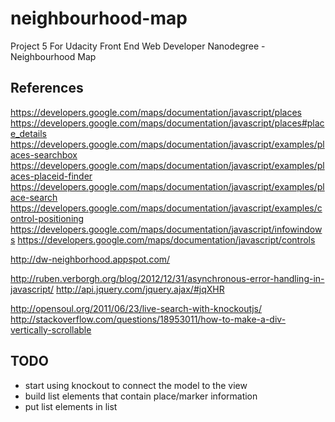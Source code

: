 # neighbourhood-map
Project 5 For Udacity Front End Web Developer Nanodegree - Neighbourhood Map

References
----------

https://developers.google.com/maps/documentation/javascript/places
https://developers.google.com/maps/documentation/javascript/places#place_details
https://developers.google.com/maps/documentation/javascript/examples/places-searchbox
https://developers.google.com/maps/documentation/javascript/examples/places-placeid-finder
https://developers.google.com/maps/documentation/javascript/examples/place-search
https://developers.google.com/maps/documentation/javascript/examples/control-positioning
https://developers.google.com/maps/documentation/javascript/infowindows
https://developers.google.com/maps/documentation/javascript/controls

http://dw-neighborhood.appspot.com/

http://ruben.verborgh.org/blog/2012/12/31/asynchronous-error-handling-in-javascript/
http://api.jquery.com/jquery.ajax/#jqXHR

http://opensoul.org/2011/06/23/live-search-with-knockoutjs/
http://stackoverflow.com/questions/18953011/how-to-make-a-div-vertically-scrollable

TODO
----
- start using knockout to connect the model to the view
- build list elements that contain place/marker information
- put list elements in list
